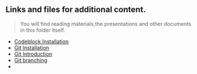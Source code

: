 ## Links and files for additional content.
> You will find reading materials,the presentations and other documents in this folder itself.

- [Codeblock Installation][cb]
- [Git Installation][gitinst]
- [Git Introduction][gitintr]
- [Git branching][gitbrnch]
-

[cb]:https://youtu.be/Xghgz3OdSlo
[gitinst]:https://youtu.be/8-ziLvzZVOg
[gitintr]:https://youtu.be/QhObLFa2ly8
[gitbrnch]:https://youtu.be/3SD1uriFAo0